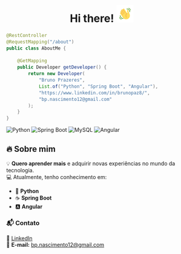 <h1 align="center">Hi there! <img src="wave.gif" height="45" width="45" /></h1>


```java
@RestController
@RequestMapping("/about")
public class AboutMe {

    @GetMapping
    public Developer getDeveloper() {
        return new Developer(
            "Bruno Prazeres",
            List.of("Python", "Spring Boot", "Angular"),
            "https://www.linkedin.com/in/brunopaz8/",
            "bp.nascimento12@gmail.com"
        );
    }
}
```
<p align="left">
  <img src="https://cdn.jsdelivr.net/gh/devicons/devicon/icons/python/python-original.svg" title="Python" alt="Python" width="40" height="40"/>
  <img src="https://cdn.jsdelivr.net/gh/devicons/devicon/icons/spring/spring-original.svg" title="Spring Boot" alt="Spring Boot" width="40" height="40"/>
  <img src="https://cdn.jsdelivr.net/gh/devicons/devicon/icons/mysql/mysql-original.svg" title="MySQL" alt="MySQL" width="40" height="40"/>
  <img src="https://cdn.jsdelivr.net/gh/devicons/devicon/icons/angular/angular-original.svg" title="Angular" alt="Angular" width="40" height="40"/>
</p>


## 🔥 Sobre mim  

💡 **Quero aprender mais** e adquirir novas experiências no mundo da tecnologia.  
💻 Atualmente, tenho conhecimento em:
- 🐍 **Python**
- ☕ **Spring Boot**
- 🅰️ **Angular**

### 📬 Contato  
📌 [LinkedIn](https://www.linkedin.com/in/brunopaz8/)  
📧 **E-mail:** bp.nascimento12@gmail.com


